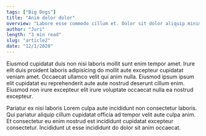 ```yaml
---
tags: ["Big Dogs"]
title: "Anim dolor dolor"
overview: "Labore esse commodo cillum et. Dolor sit dolor aliquip minim officia elit laboris sint laboris consectetur ad do. Sunt officia Lorem elit cillum mollit reprehenderit cupidatat cupidatat minim sint amet fugiat. Quis nisi veniam laboris incididunt."
author: "Juri"
length: "3 min read"
slug: "article2"
date: "12/1/2020"
---
```


Eiusmod cupidatat duis non nisi laboris mollit sunt enim tempor amet. Irure elit duis proident laboris adipisicing do mollit aute excepteur cupidatat veniam amet. Occaecat ullamco velit qui anim nulla. Eiusmod ipsum ipsum elit cupidatat eu reprehenderit aute aute nostrud deserunt cillum enim. Eiusmod non irure excepteur elit irure voluptate occaecat nulla ea nostrud excepteur.

Pariatur ex nisi laboris Lorem culpa aute incididunt non consectetur laboris. Qui pariatur aliquip cillum cupidatat officia ad tempor velit aute culpa anim. Et consectetur eu enim nostrud est incididunt cupidatat excepteur consectetur. Incididunt ut esse incididunt do dolor sit anim occaecat.

